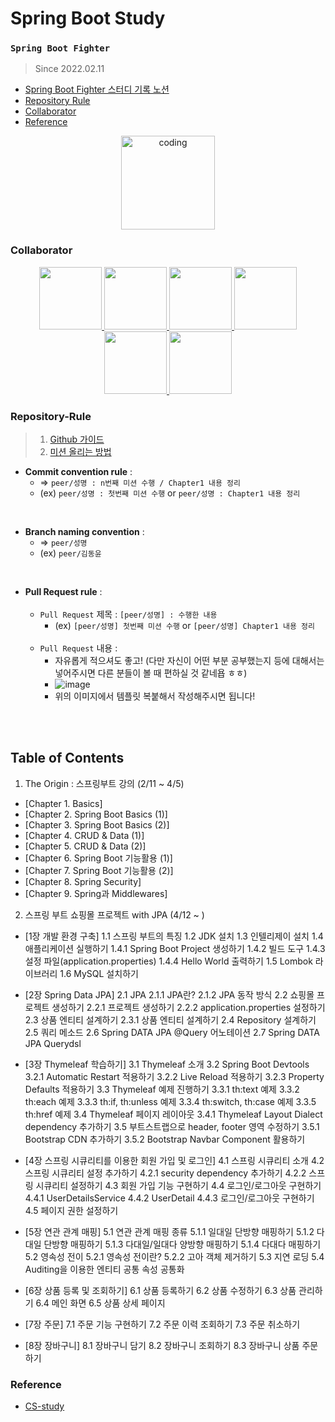 # Spring Boot Study
### `Spring Boot Fighter`
> Since 2022.02.11

  - <a href="https://www.notion.so/Peer-Group-2-4f767d2bb511429db7b2bb4fd8c94055">Spring Boot Fighter 스터디 기록 노션</a>
  - [Repository Rule](#repository-rule)
  - [Collaborator](#collaborator)
  - [Reference](#reference)
  
<p align="center">
  <img src="https://blog.kakaocdn.net/dn/bTUS0r/btqCtYkkVjX/d3KozubgCSWLv1X9V5lbY1/img.png" alt="coding" width="150px" />
</p>

### Collaborator

<p align="center">
  
<a href="https://github.com/myway00">
  <img src="https://github.com/myway00.png" width="100">
</a>
  
 <a href="https://github.com/gdakate">
  <img src="https://github.com/gdakate.png" width="100">
</a>
  
 <a href="https://github.com/hehahihang">
  <img src="https://github.com/hehahihang.png" width="100">
</a>
  
 <a href="https://github.com/LeeJin0527">
  <img src="https://github.com/LeeJin0527.png" width="100">
</a>
  
 <a href="https://github.com/Subinhyun">
  <img src="https://github.com/Subinhyun.png" width="100">
</a>
  
 <a href="https://github.com/yoon-youngjin">
  <img src="https://github.com/yoon-youngjin.png" width="100">
</a>
  
</p>

### Repository-Rule

> 1) [Github 가이드](https://www.notion.so/Github-Study-2bac0600e75d477e828e96ab319f0247)<br>
> 2) [미션 올리는 방법](https://www.notion.so/Mission-63c14f867c6a4a5583f143a9472255f7)

- **Commit convention rule** : <br>
   - => `peer/성명 : n번째 미션 수행 / Chapter1 내용 정리 `
   - (ex) `peer/성명 : 첫번째 미션 수행` or `peer/성명 : Chapter1 내용 정리`
   
 <br>
 
- **Branch naming convention** : <br>
   - => `peer/성명` 
   - (ex) `peer/김동윤`
 <br> 


- **Pull Request rule** : <br>
    <br>
   - `Pull Request` 제목 : `[peer/성명] : 수행한 내용`
      - (ex) `[peer/성명] 첫번째 미션 수행` or `[peer/성명] Chapter1 내용 정리`<br><br>
   - `Pull Request` 내용 : 
      - 자유롭게 적으셔도 좋고! (다만 자신이 어떤 부분 공부했는지 등에 대해서는 넣어주시면 다른 분들이 볼 때 편하실 것 같네욥 ㅎㅎ)
      - ![image](https://user-images.githubusercontent.com/76711238/153603767-44a0b735-dd9f-4398-ba7c-b94a9a793196.png)<br>
      - 위의 이미지에서 템플릿 복붙해서 작성해주시면 됩니다!

 <br> <br>

## Table of Contents

1) The Origin : 스프링부트 강의 (2/11 ~ 4/5)
- [Chapter 1. Basics]
- [Chapter 2. Spring Boot Basics (1)]
- [Chapter 3. Spring Boot Basics (2)]
- [Chapter 4. CRUD & Data (1)]
- [Chapter 5. CRUD & Data (2)]
- [Chapter 6. Spring Boot 기능활용 (1)]
- [Chapter 7. Spring Boot 기능활용 (2)]
- [Chapter 8. Spring Security]
- [Chapter 9. Spring과 Middlewares]

2) 스프링 부트 쇼핑몰 프로젝트 with JPA (4/12 ~ )
- [1장 개발 환경 구축]
1.1 스프링 부트의 특징
1.2 JDK 설치
1.3 인텔리제이 설치
1.4 애플리케이션 실행하기
1.4.1 Spring Boot Project 생성하기
1.4.2 빌드 도구
1.4.3 설정 파일(application.properties)
1.4.4 Hello World 출력하기
1.5 Lombok 라이브러리
1.6 MySQL 설치하기


- [2장 Spring Data JPA]
2.1 JPA
2.1.1 JPA란?
2.1.2 JPA 동작 방식
2.2 쇼핑몰 프로젝트 생성하기
2.2.1 프로젝트 생성하기
2.2.2 application.properties 설정하기
2.3 상품 엔티티 설계하기
2.3.1 상품 엔티티 설계하기
2.4 Repository 설계하기
2.5 쿼리 메소드
2.6 Spring DATA JPA @Query 어노테이션
2.7 Spring DATA JPA Querydsl

- [3장 Thymeleaf 학습하기]
3.1 Thymeleaf 소개
3.2 Spring Boot Devtools
3.2.1 Automatic Restart 적용하기
3.2.2 Live Reload 적용하기
3.2.3 Property Defaults 적용하기
3.3 Thymeleaf 예제 진행하기
3.3.1 th:text 예제
3.3.2 th:each 예제
3.3.3 th:if, th:unless 예제
3.3.4 th:switch, th:case 예제
3.3.5 th:href 예제
3.4 Thymeleaf 페이지 레이아웃
3.4.1 Thymeleaf Layout Dialect dependency 추가하기
3.5 부트스트랩으로 header, footer 영역 수정하기
3.5.1 Bootstrap CDN 추가하기
3.5.2 Bootstrap Navbar Component 활용하기


- [4장 스프링 시큐리티를 이용한 회원 가입 및 로그인]
4.1 스프링 시큐리티 소개
4.2 스프링 시큐리티 설정 추가하기
4.2.1 security dependency 추가하기
4.2.2 스프링 시큐리티 설정하기
4.3 회원 가입 기능 구현하기
4.4 로그인/로그아웃 구현하기
4.4.1 UserDetailsService
4.4.2 UserDetail
4.4.3 로그인/로그아웃 구현하기
4.5 페이지 권한 설정하기


- [5장 연관 관계 매핑]
5.1 연관 관계 매핑 종류
5.1.1 일대일 단방향 매핑하기
5.1.2 다대일 단방향 매핑하기
5.1.3 다대일/일대다 양방향 매핑하기
5.1.4 다대다 매핑하기
5.2 영속성 전이
5.2.1 영속성 전이란?
5.2.2 고아 객체 제거하기
5.3 지연 로딩
5.4 Auditing을 이용한 엔티티 공통 속성 공통화

- [6장 상품 등록 및 조회하기]
6.1 상품 등록하기
6.2 상품 수정하기
6.3 상품 관리하기
6.4 메인 화면
6.5 상품 상세 페이지

- [7장 주문]
7.1 주문 기능 구현하기
7.2 주문 이력 조회하기
7.3 주문 취소하기

- [8장 장바구니]
8.1 장바구니 담기
8.2 장바구니 조회하기
8.3 장바구니 상품 주문하기

### Reference

- [CS-study](https://github.com/Seogeurim/CS-study#repository-rule)


